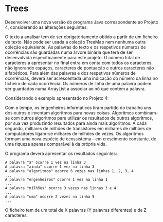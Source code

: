 # Trees

Desenvolver uma nova versão do programa Java correspondente ao Projeto 4, considerando as alterações seguintes:

O texto a analisar tem de ser obrigatoriamente obtido a partir de um ficheiro de texto.
Não pode ser usada a coleção TreeMap nem nenhuma outra coleção equivalente. As palavras do texto e os respetivos números de ocorrências são guardadas numa árvore binária que terá de ser desenvolvida especificamente para este projeto.
O número total de caracteres a apresentar no final entra em conta com todos os caracteres, não ignorando espaços, caracteres de pontuação e outros caracteres não alfabéticos.
Para além das palavras e dos respetivos números de ocorrências, deverá ser acrescentada uma indicação do número da linha no ficheiro de cada ocorrência. Os números de linha de uma palavra podem ser guardados numa ArrayList a associar ao nó que contém a palavra.
 

Considerando o exemplo apresentado no Projeto 4:

Com o tempo, os engenheiros informáticos tiram partido do trabalho uns dos outros e inventam algoritmos para novas coisas. Algoritmos combinam-se com outros algoritmos para utilizar os resultados de outros algoritmos, por sua vez produzindo resultados para ainda mais algoritmos. A cada segundo, milhares de milhões de transístores em milhares de milhões de computadores ligam-se milhares de milhões de vezes. Os algoritmos formam uma nova espécie de ecossistema - em crescimento constante, de uma riqueza apenas comparável à da própria vida.

O programa deverá apresentar os resultados seguintes:

```
A palavra "a" ocorre 1 vez na linha 3
A palavra "ainda" ocorre 1 vez na linha 3
A palavra "algoritmos" ocorre 6 vezes nas linhas 1, 2, 3, 4
...
A palavra "engenheiros" ocorre 1 vez na linha 1
...
A palavra "milhões" ocorre 3 vezes nas linhas 3 e 4
...
A palavra "uma" ocorre 2 vezes na linha 5
...

```

O ficheiro tem de um total de X palavras (Y palavras diferentes) e de Z caracteres.

 
